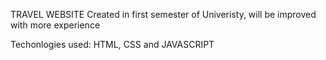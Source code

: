 TRAVEL WEBSITE
Created in first semester of Univeristy, will be improved with more experience

Techonlogies used: HTML, CSS and JAVASCRIPT
